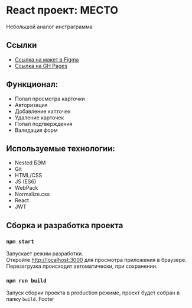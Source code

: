 # React проект: МЕСТО

Небольшой аналог инстраграмма 

## Ссылки

* [Ссылка на макет в Figma](https://www.figma.com/file/2cn9N9jSkmxD84oJik7xL7/JavaScript.-Sprint-4?node-id=0%3A1)
* [Ссылка на GH Pages](https://ignatii1.github.io/react-mesto-auth/)

## Функционал: 

* Попап просмотра карточки
* Авторизация
* Добавление капточек
* Удаление карточек
* Попап подтверждения
* Валидация форм

## Используемые технологии: 

* Nested БЭМ
* Git 
* HTML/CSS
* JS (ES6)
* WebPack
* Normalize.css
* React
* JWT

## Сборка и разработка проекта

### `npm start`

Запускает режим разработки.\
Откройте [http://localhost:3000](http://localhost:3000) для просмотра приложения в браузере.\
Перезагрузка происходит автоматически, при сохранении.

### `npm run build`

Запуск сборки проекта в production режиме, проект будет собран в папку `build`.
Footer
